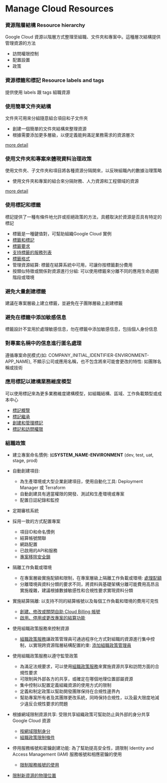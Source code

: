 # Manage Cloud Resources

### 資源階層結構 Resource hierarchy

Google Cloud 資源以階層方式整理至組職、文件夾和專案中。這種層次結構提供管理資源的方法
* 訪問權限控制
* 配置設置
* 政策


### 資源標籤和標記 Resource labels and tags

提供使用 labels 跟 tags 組職資源

### 使用簡單文件夾結構

文件夾可用來分組隨意組合項目和子文件夾
* 創建一個簡單的文件夾結構來整理資源
* 根據需要添加更多層級，以便定義能夠滿足業務需求的資源層次

[more detail](https://cloud.google.com/resource-manager/docs/creating-managing-folders?hl=zh-cn)


### 使用文件夾和專案來體現資料治理政策

使用文件夾、子文件夾和項目將各種資源分隔開來，以反映組職內的數據治理策略
* 使用文件夾和專案的組合來分隔財務、人力資源和工程領域的資源

[more detail](https://cloud.google.com/architecture/landing-zones/decide-resource-hierarchy?hl=zh-cn)

### 使用標記和標籤

標記提供了一種有條件地允許或拒絕政策的方法，具體取決於資源是否具有特定的標記
* 標籤是一種鍵值對，可幫助組織Google Cloud 實例
* [標籤和標記](https://cloud.google.com/resource-manager/docs/tags/tags-overview?hl=zh-cn)
* [標籤要求](https://cloud.google.com/resource-manager/docs/creating-managing-labels?hl=zh-cn#requirements)
* [支持標籤的服務列表](https://cloud.google.com/resource-manager/docs/creating-managing-labels?hl=zh-cn#label_support)
* [標籤格式](https://cloud.google.com/compute/docs/labeling-resources?hl=zh-cn)
* 管理資源結算: 標籤在結算系統中可用，可讓你按標籤劃分費用
* 按類似特徵或關係對資源進行分組: 可以使用標籤來分離不同的應用生命週期階段或環境


### 避免大量創建標籤
建議在專案層級上建立標籤，並避免在子團隊層級上創建標籤

### 避免在標籤中添加敏感信息
標籤設計不宜用於處理敏感信息，勿在標籤中添加敏感信息，包括個人身份信息


### 對專案名稱中的信息進行匿名處理

遵循專案命民模式(如: COMPANY_INITIAL_IDENTIFIER-ENVIRONMENT-APP_NAME), 不顯示公司或應用名稱，也不包含將來可能會更改的特性: 如團隊名稱或技術

### 應用標記以建構業務維度模型

可以使用標記來為更多業務維度建構模型，如組職結構、區域、工作負載類型或成本中心
* [標記概覽](https://cloud.google.com/resource-manager/docs/tags/tags-overview?hl=zh-cn)
* [標記繼承](https://cloud.google.com/resource-manager/docs/tags/tags-overview?hl=zh-cn#inheritance)
* [創建和管理標記](https://cloud.google.com/resource-manager/docs/tags/tags-creating-and-managing?hl=zh-cn)
* [標記和訪問權限](https://cloud.google.com/iam/docs/tags-access-control?hl=zh-cn)

### 組職政策

* 建立專案命名慣例: 如**SYSTEM_NAME-ENVIRONMENT** (dev, test, uat, stage, prod)
* 自動創建項目:
  * 為生產環境或大型企業創建項目，使用自動化工具: Deployment Manager 或 Terraform
  * 自動創建具有適當權限的開發、測試和生產環境或專案
  * 配置日誌紀錄和監控

* 定期審核系統
* 採用一致的方式配置專案
  * 項目ID和命名慣例
  * 結算帳號關聯
  * 網路配置
  * 已啟用的API和服務
  * [專案移除安全鎖](https://cloud.google.com/resource-manager/docs/project-liens?hl=zh-cn)

* 隔離工作負載或環境
  * 在專案層級實施配額和限制，在專案層級上隔離工作負載或環境: [處理配額](https://cloud.google.com/docs/quota?hl=zh-cn)
  * 分離環境與資料分類的要求不同，將資料與基礎架構分離可能費用高昂且實施複雜，建議根據數據敏感性和合規性要求實現資料分類

* 實施結算隔離: 以支持不同的結算帳號以及每個工作負載和環境的費用可見性
  * [創建、修改或關閉自助 Cloud Billing 帳號](https://cloud.google.com/billing/docs/how-to/manage-billing-account?hl=zh-cn)
  * [啟用、停用或更改專案的結算功能](https://cloud.google.com/billing/docs/how-to/modify-project?hl=zh-cn)

* 使用組職政策服務來控制資源
  * [組職政策服務](https://cloud.google.com/resource-manager/docs/organization-policy/overview?hl=zh-cn)讓政策管理員可通過程序化方式對組職的資源進行集中控制，以實現跨資源階層結構配置約束: [添加組職政策管理員](https://cloud.google.com/resource-manager/docs/organization-policy/using-constraints?hl=zh-cn#add-org-policy-admin)

* 使用組職政策服務以遵守監管政策
  * 為滿足法規要求，可以使用[組職政策服務](https://cloud.google.com/resource-manager/docs/organization-policy/overview?hl=zh-cn)來實施資源共享和訪問方面的合規性要求
  * 可限制與外部各方的共享，或確定在哪個地理位置部屬資源
  * 集中控制以配置定義組織資源的使用方式的限制
  * 定義和制定政策以幫助開發團隊保持在合規性邊界內
  * 幫助專案所有者及其團隊更改系統，同時保持合規性，以及最大限度地減少違反合規性要求的問題

* 根據網域限制資源共享: 受限共享組織政策可幫助防止與外部的身分共享Google Cloud 資源
  * [按網域限制身分](https://cloud.google.com/resource-manager/docs/organization-policy/restricting-domains?hl=zh-cn)
  * [組職政策限制條件](https://cloud.google.com/resource-manager/docs/organization-policy/org-policy-constraints?hl=zh-cn)

* 停用服務帳號和密鑰創建功能: 為了幫助提高安全性，請限制 Identity and Access Management (IAM) 服務帳號和相應密鑰的使用
  * [限制服務帳號的使用](https://cloud.google.com/resource-manager/docs/organization-policy/restricting-service-accounts?hl=zh-cn)

* [限制新資源的物理位置](https://cloud.google.com/resource-manager/docs/organization-policy/defining-locations?hl=zh-cn)


